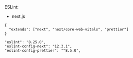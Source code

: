 ESLint:

- next.js

```
{
  "extends": ["next", "next/core-web-vitals", "prettier"]
}

"eslint": "8.25.0",
"eslint-config-next": "12.3.1",
"eslint-config-prettier": "^8.5.0",
```